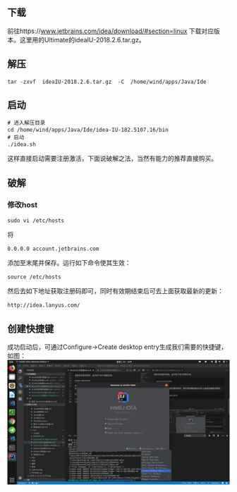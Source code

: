 ## 下载
前往https://www.jetbrains.com/idea/download/#section=linux 下载对应版本。这里用的Ultimate的ideaIU-2018.2.6.tar.gz。

## 解压
```
tar -zxvf  ideaIU-2018.2.6.tar.gz  -C  /home/wind/apps/Java/Ide
```
## 启动

```
# 进入解压目录
cd /home/wind/apps/Java/Ide/idea-IU-182.5107.16/bin
# 启动
./idea.sh
```
这样直接启动需要注册激活，下面说破解之法，当然有能力的推荐直接购买。

## 破解
### 修改host
```
sudo vi /etc/hosts
```
将
```
0.0.0.0 account.jetbrains.com
```
添加至末尾并保存。运行如下命令使其生效：
```
source /etc/hosts
```
然后去如下地址获取注册码即可，同时有效期结束后可去上面获取最新的更新：
```
http://idea.lanyus.com/
```
## 创建快捷键
成功启动后，可通过Configure->Create desktop entry生成我们需要的快捷键，如图：
![](images/2018-11-27-01-20-14.png)